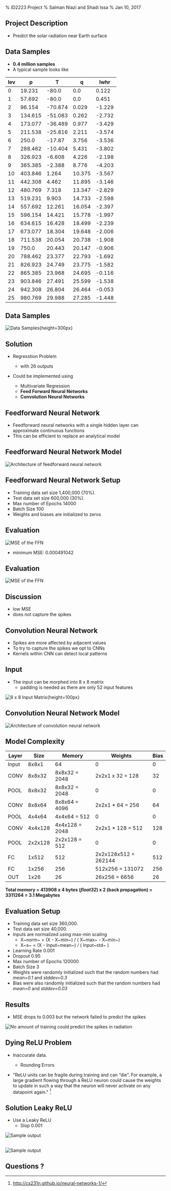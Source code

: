 % ID2223 Project
% Salman Niazi and Shadi Issa
% Jan 10,  2017

## Project Description
- Predict the solar radiation near Earth surface   

## Data Samples
- **0.4 million samples**
- A typical sample looks like

|lev|p|T|q|lwhr|
|---|---|---|---|---|
|0|19.231|-80.0|0.0|0.122|
|1|57.692|-80.0|0.0|0.451|
|2|96.154|-70.874|0.029|-1.229|
|3|134.615|-51.083|0.262|-2.732|
|4|173.077|-36.489|0.977|-3.429|
|5|211.538|-25.816|2.211|-3.574|
|6|250.0|-17.87|3.756|-3.536|
|7|288.462|-10.404|5.431|-3.802|
|8|326.923|-6.608|4.226|-2.198|
|9|365.385|-2.388|8.776|-4.203|
|10|403.846|1.264|10.375|-3.567|
|11|442.308|4.462|11.895|-3.146|
|12|480.769|7.318|13.347|-2.829|
|13|519.231|9.903|14.733|-2.598|
|14|557.692|12.261|16.054|-2.397|
|15|596.154|14.421|15.778|-1.997|
|16|634.615|16.428|18.499|-2.239|
|17|673.077|18.304|19.648|-2.006|
|18|711.538|20.054|20.738|-1.908|
|19|750.0|20.443|20.147|-0.906|
|20|788.462|23.377|22.793|-1.692|
|21|826.923|24.749|23.775|-1.582|
|22|865.385|23.968|24.695|-0.116|
|23|903.846|27.491|25.599|-1.538|
|24|942.308|26.804|26.464|-0.053|
|25|980.769|29.988|27.285|-1.448|

## Data Samples
![Data Samples](./img/samples.png){height=300px}

## Solution
- Regresstion Problem
	- with 26 outputs

- Could be implemented using
	- Multivariate Regression
	- **Feed Forward Neural Networks**
	- **Convolution Neural Networks**



## Feedforward Neural Network

- Feedforward neural networks with a single hidden layer can approximate continuous functions
- This can be efficient to replace an analytical model

## Feedforward Neural Network Model

![Architecture of feedforward neural network](./img/ff.png)

## Feedforward Neural Network Setup

- Training data set size 1,400,000 (70%).
- Test data set size 600,000 (30%).
- Max number of Epochs 14000
- Batch Size 100
- Weights and biases are initialized to zeros

## Evaluation

![MSE of the FFN](./img/result_ff.png)

- minimum MSE: 0.000491042

## Evaluation

![MSE of the FFN](./img/result_ff_2.png)

## Discussion

- low MSE
- does not capture the spikes

## Convolution Neural Network

- Spikes are more affected by adjacent values
- To try to capture the spikes we opt to CNNs
- Kernels within CNN can detect local patterns



## Input 
- The input can be morphed into 8 x 8 matrix
	- padding is needed as there are only 52 input features

![8 x 8 Input Matrix](./img/8x8.png){height=100px}

## Convolution Neural Network Model

![Architecture of convolution neural network](./img/network.png)

## Model Complexity

|Layer|Size|Memory|Weights|Bias|
|-------|------------|-------------------------|-----------------------|----------------|
|Input|8x8x1|64|0|0|
|CONV|8x8x32|8x8x32 = 2048|2x2x1 x 32 = 128|32|
|POOL|8x8x32|8x8x32 = 2048|0|0|
|CONV|8x8x64|8x8x64 = 4096|2x2x1 * 64 = 256|64|
|POOL|4x4x64|4x4x64 = 512|0|0|
|CONV|4x4x128|4x4x128 = 2048|2x2x1 * 128 = 512|128|
|POOL|2x2x128|2x2x128 = 512|0|0|
|FC|1x512|512|2x2x128x512 = 262144|512|
|FC|1x256|256|512x256 = 131072|256|
|OUT|1x26|26|26x256 = 6656|26|

**Total memory  = 413908 x 4 bytes (*float32*) x 2 (back propagation) = 3311264 = 3.1 Megabytes**

## Evaluation Setup

- Training data set size 360,000.
- Test data set size 40,000.
- Inputs are normalized using max-min scaling
	- X~norm~ = (X - X~min~) / ( X~max~ - X~min~)
	- X~s~ = (X - Input~mean~) / ( Input~std~ )
- Learning Rate 0.001
- Dropout 0.95
- Max number of Epochs 120000
- Batch Size 3
- Weights were randomly initialized such that the random numbers had *mean=0.1* and *stddev=0.3*
- Bias were also randomly initialized such that the random numbers had *mean=0* and *stddev=0.03*

## Results

- MSE drops to 0.003 but the network failed to predict the spikes


![No amount of training could predict the spikes in radiation](./img/results-without-leaky.png)

## Dying ReLU Problem

- Inaccurate data.
	- Rounding Errors

- "ReLU units can be fragile during training and can “die”. For example, a large gradient flowing through a ReLU neuron could cause the weights to update in such a way that the neuron will never activate on any datapoint again." [^dr]

[^dr]: http://cs231n.github.io/neural-networks-1/

## Solution Leaky ReLU

- Use a Leaky ReLU
	- Slop 0.001

![Sample output](./img/result2.png)

##
![Sample output](./img/result1.png)

## Questions ?
